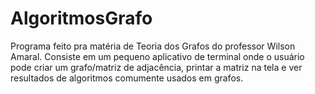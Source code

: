 # AlgoritmosGrafo
Programa feito pra matéria de Teoria dos Grafos do professor Wilson Amaral. Consiste em um pequeno aplicativo de terminal onde o usuário pode criar um grafo/matriz de adjacência, printar a matriz na tela e ver resultados de algoritmos comumente usados em grafos.
